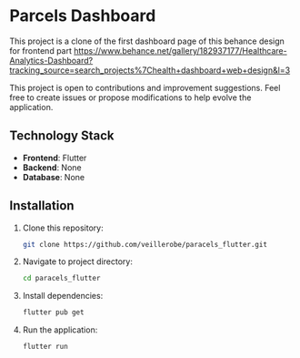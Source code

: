 # Parcels Dashboard

This project is a clone of the first dashboard page of this behance design for frontend part
https://www.behance.net/gallery/182937177/Healthcare-Analytics-Dashboard?tracking_source=search_projects%7Chealth+dashboard+web+design&l=3

This project is open to contributions and improvement suggestions. Feel free to create issues or propose modifications to help evolve the application.

## Technology Stack

- **Frontend**: Flutter
- **Backend**: None
- **Database**: None

## Installation

1. Clone this repository:

   ```bash
   git clone https://github.com/veillerobe/paracels_flutter.git
   ```

2. Navigate to project directory:

   ```bash
   cd paracels_flutter
   ```

3. Install dependencies:

   ```bash
   flutter pub get
   ```

4. Run the application:

   ```bash
   flutter run
   ```

